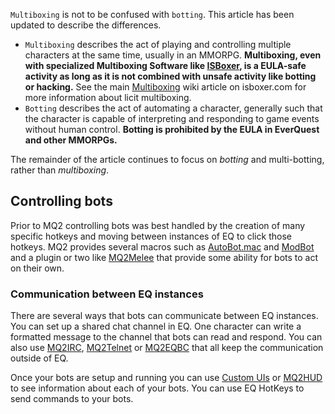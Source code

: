 `Multiboxing` is not to be confused with `botting`. This article has been updated to describe the differences.

-   `Multiboxing` describes the act of playing and controlling multiple characters at the same time, usually in an
    MMORPG. **Multiboxing, even with specialized Multiboxing Software like [ISBoxer](http://isboxer.com), is a EULA-safe
    activity as long as it is not combined with unsafe activity like botting or hacking.** See the main
    [Multiboxing](http://isboxer.com/wiki/Multiboxing) wiki article on isboxer.com for more information about licit
    multiboxing.
-   `Botting` describes the act of automating a character, generally such that the character is capable of interpreting
    and responding to game events without human control. **Botting is prohibited by the EULA in EverQuest and other
    MMORPGs.**

The remainder of the article continues to focus on *botting* and multi-botting, rather than *multiboxing*.

## Controlling bots

Prior to MQ2 controlling bots was best handled by the creation of many specific hotkeys and moving between instances of
EQ to click those hotkeys. MQ2 provides several macros such as [AutoBot.mac](../macros/autobot.mac.md) and
[ModBot](../macros/modbot.md) and a plugin or two like [MQ2Melee](../plugins/mq2melee.md) that provide some ability for bots
to act on their own.

### Communication between EQ instances

There are several ways that bots can communicate between EQ instances. You can set up a shared chat channel in EQ. One
character can write a formatted message to the channel that bots can read and respond. You can also use
[MQ2IRC](../plugins/mq2irc.md), [MQ2Telnet](../plugins/mq2telnet.md) or [MQ2EQBC](../plugins/mq2eqbc.md) that all keep the
communication outside of EQ.

Once your bots are setup and running you can use [Custom UIs](../documentation/custom-uis.md) or [MQ2HUD](../plugins/mq2hud.md) to
see information about each of your bots. You can use EQ HotKeys to send commands to your bots.


